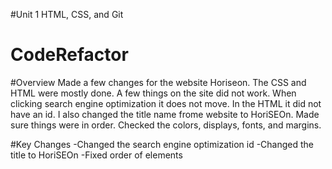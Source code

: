 #Unit 1 HTML, CSS, and Git
# CodeRefactor
#Overview
Made a few changes for the website Horiseon. The CSS and HTML were mostly done. A few things on the site did not work. When clicking search engine optimization
it does not move. In the HTML it did not have an id.
I also changed the title name frome website to HoriSEOn.
Made sure things were in order.
Checked the colors, displays, fonts, and margins. 

#Key Changes
-Changed the search engine optimization id
-Changed the title to HoriSEOn
-Fixed order of elements
